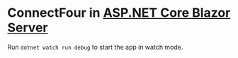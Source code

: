 # ConnectFour in [ASP.NET Core Blazor Server](https://dotnet.microsoft.com/apps/aspnet/web-apps/blazor)

Run `dotnet watch run debug` to start the app in watch mode.